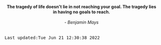 
<div align="center"><b><span>The tragedy of life doesn't lie in not reaching your goal. The tragedy lies in having no goals to reach.</span></b><br><br><i> - Benjamin Mays</i></div>
<br><br><kbd>Last updated:Tue Jun 21 12:30:38 2022</kbd>